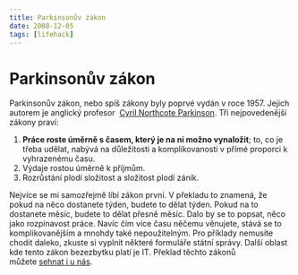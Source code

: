 ```yaml
---
title: Parkinsonův zákon
date: 2008-12-05
tags: [lifehack]
---
```


# Parkinsonův zákon

Parkinsonův zákon, nebo spíš zákony byly poprvé vydán v roce 1957. Jejich autorem je anglický profesor
 [Cyril Northcote Parkinson](http://en.wikipedia.org/wiki/C._Northcote_Parkinson "C. Northcote Parkinson"). 
Tři nejpovedenější zákony praví:

1. **Práce roste úměrně s časem, který je na ni možno vynaložit**; to, co je třeba udělat, nabývá na důležitosti a komplikovanosti v přímé proporci k vyhrazenému času.
2. Výdaje rostou úměrně k příjmům.
3. Rozrůstání plodí složitost a složitost plodí zánik.

Nejvíce se mi samozřejmě líbí zákon první. V překladu to znamená, že pokud na něco 
dostanete týden, budete to dělat týden. Pokud na to dostanete měsíc, budete to dělat 
přesně měsíc. Dalo by se to popsat, něco jako rozpínavost práce. Navíc čím více času 
něčemu věnujete, stává se to komplikovanějším a mnohdy také nepoužitelným. Pro příklady 
nemusíte chodit daleko, zkuste si vyplnit některé formuláře státní správy. Další oblast 
kde tento zákon bezezbytku platí je IT. Překlad těchto 
zákonů můžete [sehnat i u nás](http://www.kosmas.cz/knihy/108453/zakony-profesora-parkinsona/ "Kupte si jej :)").
